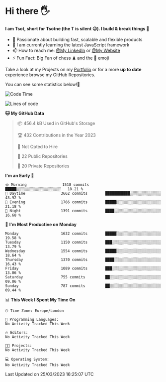 # Hi there :raised_hand_with_fingers_splayed:
#### I am Tsot, short for Tsotne (the T is silent :wink:). I build & break things :space_invader:
- :telescope: Passionate about building fast, scalable and flexible products
- :seedling: I am currently learning the latest JavaScript framework 
- :mailbox: How to reach me: [@My LinkedIn](https://www.linkedin.com/in/tsotne-gvadzabia/) or [@My Website](https://tsotne.co.uk/contact)
- :zap: Fun Fact: Big Fan of chess ♟ and the 👾 emoji

Take a look at my Projects on my [Portfolio](https://tsotne.co.uk/) or for a more **up to date** experience browse my GitHub Repositories.

You can see some statistics below!:space_invader:
<!--START_SECTION:waka-->
![Code Time](http://img.shields.io/badge/Code%20Time-761%20hrs%202%20mins-blue)

![Lines of code](https://img.shields.io/badge/From%20Hello%20World%20I%27ve%20Written-4.6%20million%20lines%20of%20code-blue)

**🐱 My GitHub Data** 

> 📦 456.4 kB Used in GitHub's Storage 
 > 
> 🏆 432 Contributions in the Year 2023
 > 
> 🚫 Not Opted to Hire
 > 
> 📜 22 Public Repositories 
 > 
> 🔑 20 Private Repositories 
 > 
**I'm an Early 🐤** 

```text
🌞 Morning                1518 commits        █████░░░░░░░░░░░░░░░░░░░░   18.21 % 
🌆 Daytime                3662 commits        ███████████░░░░░░░░░░░░░░   43.92 % 
🌃 Evening                1766 commits        █████░░░░░░░░░░░░░░░░░░░░   21.18 % 
🌙 Night                  1391 commits        ████░░░░░░░░░░░░░░░░░░░░░   16.68 % 
```
📅 **I'm Most Productive on Monday** 

```text
Monday                   1632 commits        █████░░░░░░░░░░░░░░░░░░░░   19.58 % 
Tuesday                  1150 commits        ███░░░░░░░░░░░░░░░░░░░░░░   13.79 % 
Wednesday                1554 commits        █████░░░░░░░░░░░░░░░░░░░░   18.64 % 
Thursday                 1370 commits        ████░░░░░░░░░░░░░░░░░░░░░   16.43 % 
Friday                   1089 commits        ███░░░░░░░░░░░░░░░░░░░░░░   13.06 % 
Saturday                 755 commits         ██░░░░░░░░░░░░░░░░░░░░░░░   09.06 % 
Sunday                   787 commits         ██░░░░░░░░░░░░░░░░░░░░░░░   09.44 % 
```


📊 **This Week I Spent My Time On** 

```text
🕑︎ Time Zone: Europe/London

💬 Programming Languages: 
No Activity Tracked This Week

🔥 Editors: 
No Activity Tracked This Week

🐱‍💻 Projects: 
No Activity Tracked This Week

💻 Operating System: 
No Activity Tracked This Week
```


 Last Updated on 25/03/2023 16:25:07 UTC
<!--END_SECTION:waka-->
